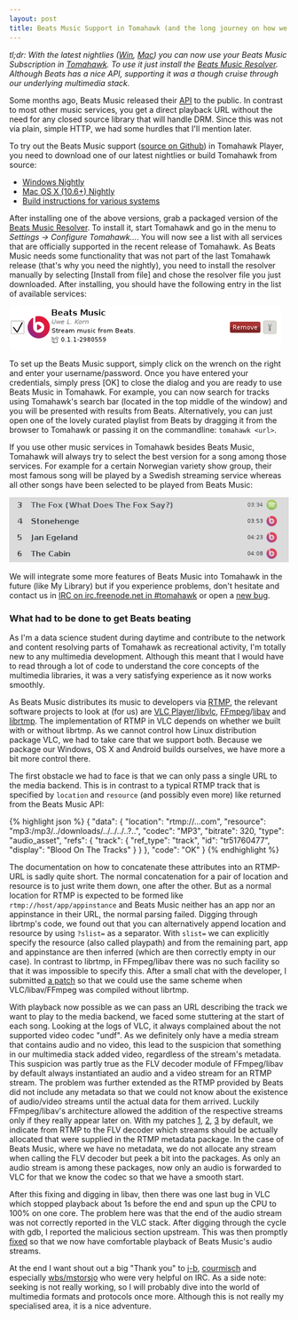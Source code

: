 ```yaml
---
layout: post
title: Beats Music Support in Tomahawk (and the long journey on how we got there)
---
```


*tl;dr:
With the latest nightlies ([Win](http://download.tomahawk-player.org/nightly/windows/tomahawk-latest.exe), [Mac](http://download.tomahawk-player.org/nightly/mac/Tomahawk-latest.dmg)) you can now use your Beats Music Subscription in [Tomahawk](http://www.tomahawk-player.org/).
To use it just install the [Beats Music Resolver](http://teom.org/axes/nightly/beatsmusic-0.1.1.axe).
Although Beats has a nice API, supporting it was a though cruise through our underlying multimedia stack.*

Some months ago, Beats Music released their [API](https://developer.beatsmusic.com/) to the public.
In contrast to most other music services, you get a direct playback URL without the need for any closed source library that will handle DRM.
Since this was not via plain, simple HTTP, we had some hurdles that I'll mention later.

To try out the Beats Music support ([source on Github](https://github.com/tomahawk-player/tomahawk-resolvers/tree/master/beatsmusic)) in Tomahawk Player, you need to download one of our latest nightlies or build Tomahawk from source:

* [Windows Nightly](http://download.tomahawk-player.org/nightly/windows/tomahawk-latest.exe)
* [Mac OS X (10.6+) Nightly](http://download.tomahawk-player.org/nightly/mac/Tomahawk-latest.dmg)
* [Build instructions for various systems](http://wiki.tomahawk-player.org/index.php/Main_Page)

After installing one of the above versions, grab a packaged version of the [Beats Music Resolver](http://teom.org/axes/nightly/beatsmusic-0.1.1.axe).
To install it, start Tomahawk and go in the menu to *Settings -> Configure Tomahawk…*.
You will now see a list with all services that are officially supported in the recent release of Tomahawk.
As Beats Music needs some functionality that was not part of the last Tomahawk release (that's why you need the nightly), you need to install the resolver manually by selecting [Install from file] and chose the resolver file you just downloaded.
After installing, you should have the following entry in the list of available services:

![Beats Music Resolver listing](/images/beatsmusic-resolver-settings-delegate.png)

To set up the Beats Music support, simply click on the wrench on the right and enter your username/password.
Once you have entered your credentials, simply press [OK] to close the dialog and you are ready to use Beats Music in Tomahawk.
For example, you can now search for tracks using Tomahawk's search bar (located in the top middle of the window) and you will be presented with results from Beats.
Alternatively, you can just open one of the lovely curated playlist from Beats by dragging it from the browser to Tomahawk or passing it on the commandline: `tomahawk <url>`.

If you use other music services in Tomahawk besides Beats Music, Tomahawk will always try to select the best version for a song among those services. 
For example for a certain Norwegian variety show group, their most famous song will be played by a Swedish streaming service whereas all other songs have been selected to be played from Beats Music:

![They seem to be not only good at funny music tracks!](/images/ylvis-resolved.png)

We will integrate some more features of Beats Music into Tomahawk in the future (like My Library) but if you experience problems, don't hesitate and contact us in [IRC on irc.freenode.net in #tomahawk](irc://irc.freenode.net/tomahawk) or open a [new bug](https://bugs.tomahawk-player.org/secure/CreateIssue!default.jspa).

### What had to be done to get Beats beating

As I'm a data science student during daytime and contribute to the network and content resolving parts of Tomahawk as recreational activity, I'm totally new to any multimedia development.
Although this meant that I would have to read through a lot of code to understand the core concepts of the multimedia libraries, it was a very satisfying experience as it now works smoothly.

As Beats Music distributes its music to developers via [RTMP](http://en.wikipedia.org/wiki/Real_Time_Messaging_Protocol), the relevant software projects to look at (for us) are [VLC Player/libvlc](http://www.videolan.org/), [FFmpeg](http://ffmpeg.org/)/[libav](https://libav.org/) and [librtmp](http://rtmpdump.mplayerhq.hu/).
The implementation of RTMP in VLC depends on whether we built with or without librtmp.
As we cannot control how Linux distribution package VLC, we had to take care that we support both.
Because we package our Windows, OS X and Android builds ourselves, we have more a bit more control there.

The first obstacle we had to face is that we can only pass a single URL to the media backend.
This is in contrast to a typical RTMP track that is specified by `location` and `resource` (and possibly even more) like returned from the Beats Music API:

{% highlight json %}
{
    "data": {
        "location": "rtmp://...com",
        "resource": "mp3:/mp3/../downloads/../../../..?..",
        "codec": "MP3",
        "bitrate": 320,
        "type": "audio_asset",
        "refs": {
            "track": {
                "ref_type": "track",
                "id": "tr51760477",
                "display": "Blood On The Tracks"
            }
        }
    },
    "code": "OK"
}
{% endhighlight %}

The documentation on how to concatenate these attributes into an RTMP-URL is sadly quite short.
The normal concatenation for a pair of location and resource is to just write them down, one after the other.
But as a normal location for RTMP is expected to be formed like `rtmp://host/app/appinstance` and Beats Music neither has an app nor an appinstance in their URL, the normal parsing failed.
Digging through librtmp's code, we found out that you can alternatively append location and resource by using `?slist=` as a separator.
With `slist=` we can explicitly specify the resource (also called playpath) and from the remaining part, app and appinstance are then inferred (which are then correctly empty in our case).
In contrast to librtmp, in FFmpeg/libav there was no such facility so that it was impossible to specify this.
After a small chat with the developer, I submitted [a patch](https://github.com/libav/libav/commit/7ce3bd9614717e545af8fb8455032c807e389b78) so that we could use the same scheme when VLC/libav/FFmpeg was compiled without librtmp.

With playback now possible as we can pass an URL describing the track we want to play to the media backend, we faced some stuttering at the start of each song.
Looking at the logs of VLC, it always complained about the not supported video codec "undf".
As we definitely only have a media stream that contains audio and no video, this lead to the suspicion that something in our multimedia stack added video, regardless of the stream's metadata.
This suspicion was partly true as the FLV decoder module of FFmpeg/libav by default always instantiated an audio and a video stream for an RTMP stream.
The problem was further extended as the RTMP provided by Beats did not include any metadata so that we could not know about the existence of audio/video streams until the actual data for them arrived.
Luckily FFmpeg/libav's architecture allowed the addition of the respective streams only if they really appear later on.
With my patches [1](https://github.com/libav/libav/commit/59cb5747ec3c5cd842b94e574c37889521c97cc4), [2](https://github.com/libav/libav/commit/3b18857ab301d2a0b3e86e9d85eed76f0798a29c), [3](https://github.com/libav/libav/commit/a1859032e39d96352687186fd179e1559dea2aca) by default, we indicate from RTMP to the FLV decoder which streams should be actually allocated that were supplied in the RTMP metadata package.
In the case of Beats Music, where we have no metadata, we do not allocate any stream when calling the FLV decoder but peek a bit into the packages.
As only an audio stream is among these packages, now only an audio is forwarded to VLC for that we know the codec so that we have a smooth start.

After this fixing and digging in libav, then there was one last bug in VLC which stopped playback about 1s before the end and spun up the CPU to 100% on one core.
The problem here was that the end of the audio stream was not correctly reported in the VLC stack.
After digging through the cycle with gdb, I reported the malicious section upstream.
This was then promptly [fixed](http://git.videolan.org/?p=vlc.git;a=blobdiff;f=modules/access/avio.c;h=47615e6d939ddded86fc24ea7cddc28b1228532b;hp=98393662220955f09aec7eabf472e68dfd7f44cd;hb=01c1d49be8c2b9eb375327c79145fa74e58c2f21;hpb=5b8095894633bb7148315a54c89daaecaae8c847) so that we now have comfortable playback of Beats Music's audio streams.

At the end I want shout out a big "Thank you" to [j-b](http://jbkempf.com/), [courmisch](http://www.remlab.net/) and especially [wbs/mstorsjo](https://github.com/mstorsjo) who were very helpful on IRC.
As a side note: seeking is not really working, so I will probably dive into the world of multimedia formats and protocols once more.
Although this is not really my specialised area, it is a nice adventure.
